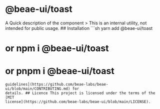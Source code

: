 # @beae-ui/toast

A Quick description of the component > This is an internal utility, not intended
for public usage. ## Installation ```sh yarn add @beae-ui/toast

# or npm i @beae-ui/toast

# or pnpm i @beae-ui/toast

```## Contribution Yes please! See the [contributing
guidelines](https://github.com/beae-labs/beae-ui/blob/main/CONTRIBUTING.md) for
details. ## Licence This project is licensed under the terms of the [MIT
license](https://github.com/beae-labs/beae-ui/blob/main/LICENSE).
```
